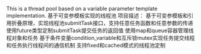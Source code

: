 This is a thread pool based on a variable parameter template implementation.
基于可变参模板实现的线程池
项目描述：
  基于可变参模板和引用折叠原理，实现线程池submitTask接口，支持任意任务函数和任意参数的传递
  使用future类型定制submitTask提交任务的返回值
  使用map和queue容器管理线程对象和任务
  基于条件变量condition_variable和互斥锁mutex实现任务提交线程和任务执行线程间的通信机制
  支持fixed和cached模式的线程池定制
